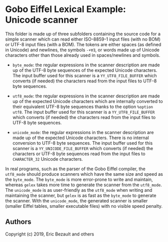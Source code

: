 # Gobo Eiffel Lexical Example: Unicode scanner

This folder is made up of three subfolders containing the source code
for a simple scanner which can read either ISO-8859-1 input files (with
no BOM) or UTF-8 input files (with a BOM). The tokens are either spaces
(as defined in Unicode) and newlines, the symbols `-+∀∃`, or words made
up of Unicode characters other than those already used in spaces/newlines
and symbols.

* `byte_mode`: the regular expressions in the scanner description
  are made up of the UTF-8 byte sequences of the expected Unicode
  characters. The input buffer used for this scanner is a 
  `YY_UTF8_FILE_BUFFER` which converts (if needed) the characters
  read from the input files to UTF-8 byte sequences.

* `utf8_mode`: the regular expressions in the scanner description
  are made up of the expected Unicode characters
  which are internally converted to their equivalent UTF-8 byte sequences
  thanks to the option `%option utf8`. The input buffer used for this scanner
  is a `YY_UTF8_FILE_BUFFER` which converts (if needed) the characters
  read from the input files to UTF-8 byte sequences.

* `unicode_mode`: the regular expressions in the scanner description
  are made up of the expected Unicode characters.
  There is no internal conversion to UTF-8 byte sequences. The input buffer 
  used for this scanner is a `YY_UNICODE_FILE_BUFFER` which converts (if
  needed) the characters or UTF-8 byte sequences read from the input files
  to `CHARACTER_32` Unicode characters.

In real programs, such as the parser of the Gobo Eiffel compiler, the
`utf8_mode` should produce scanners which have the same size and speed
as the `byte_mode`. The `byte_mode` is more error-prone to write and
maintain, whereas `gelex` takes more time to generate the scanner from
the `utf8_mode`. The `unicode_mode` is as user-friendly as the `utf8_mode`
when writing and maintaining the scanner, but `gelex` is as fast as
the `byte_mode` to generate the scanner. With the `unicode_mode`, the
generated scanner is smaller (smaller Eiffel tables, smaller executable
files) with no visible speed penalty.

## Authors

Copyright (c) 2019, Eric Bezault and others
